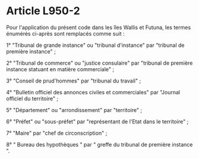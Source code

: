 # Article L950-2

<p>Pour l'application du présent code dans les îles Wallis et Futuna, les termes énumérés ci-après sont remplacés comme suit :</p><p>1° "Tribunal de grande instance" ou "tribunal d'instance" par "tribunal de première instance" ;</p><p>2° "Tribunal de commerce" ou "justice consulaire" par "tribunal de première instance statuant en matière commerciale" ;</p><p>3° "Conseil de prud'hommes" par "tribunal du travail" ;</p><p>4° "Bulletin officiel des annonces civiles et commerciales" par "Journal officiel du territoire" ;</p><p>5° "Département" ou "arrondissement" par "territoire" ;</p><p>6° "Préfet" ou "sous-préfet" par "représentant de l'Etat dans le territoire" ;</p><p>7° "Maire" par "chef de circonscription" ;</p><p>8° " Bureau des hypothèques " par " greffe du tribunal de première instance ". </p>